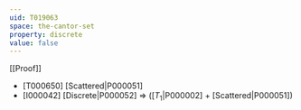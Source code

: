 ```yaml
---
uid: T019063
space: the-cantor-set
property: discrete
value: false
---
```

[[Proof]]

* [T000650] [Scattered|P000051]
* [I000042] [Discrete|P000052] => ([$T_1$|P000002] + [Scattered|P000051])

